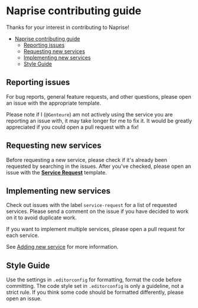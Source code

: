 # Naprise contributing guide

Thanks for your interest in contributing to Naprise!

- [Naprise contributing guide](#naprise-contributing-guide)
  - [Reporting issues](#reporting-issues)
  - [Requesting new services](#requesting-new-services)
  - [Implementing new services](#implementing-new-services)
  - [Style Guide](#style-guide)

## Reporting issues

For bug reports, general feature requests, and other questions, please open an issue with the appropriate template.

Please note if I (`@Genteure`) am not actively using the service you are reporting an issue with, it may take longer for me to fix it.
It would be greatly appreciated if you could open a pull request with a fix!

## Requesting new services

Before requesting a new service, please check if it's already been requested by searching in the issues.
After you've checked, please open an issue with the [**Service Request**](https://github.com/Genteure/naprise/issues/new?template=service-request.yml) template.

## Implementing new services

Check out issues with the label `service-request` for a list of requested services.
Please send a comment on the issue if you have decided to work on it to avoid duplicate work.

If you want to implement multiple services, please open a pull request for each service.

See [Adding new service](https://genteure.github.io/naprise/new-service/) for more information.

## Style Guide

Use the settings in `.editorconfig` for formatting, format the code before committing.
The code style set in `.editorconfig` is only a guideline, not a strict rule.
If you think some code should be formatted differently, please open an issue.
